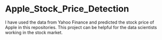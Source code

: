 # Apple_Stock_Price_Detection
I have used the data from Yahoo Finance and predicted the stock price of Apple in this repositories. This project can be helpful for the  data scientists working in the stock market.
